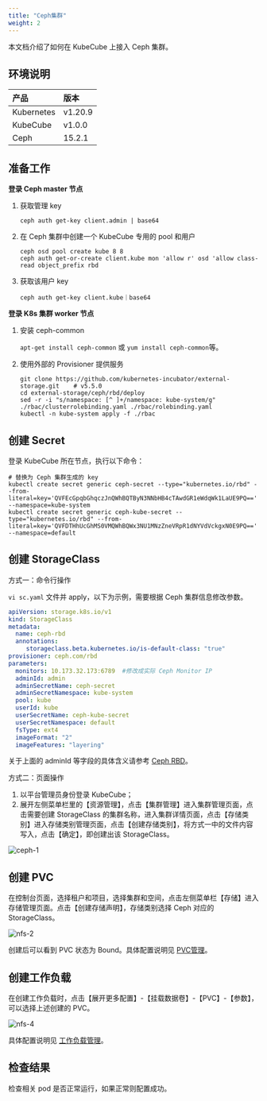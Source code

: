 ```yaml
---
title: "Ceph集群"
weight: 2
---
```


本文档介绍了如何在 KubeCube 上接入 Ceph 集群。

## 环境说明

| 产品           | 版本    |
| :-------------| :----   |
| Kubernetes    | v1.20.9 |
| KubeCube      | v1.0.0  |
| Ceph          | 15.2.1  |

## 准备工作

**登录 Ceph master 节点**

1. 获取管理 key

   ```
   ceph auth get-key client.admin | base64
   ```

2. 在 Ceph 集群中创建一个 KubeCube 专用的 pool 和用户

   ```ssh
   ceph osd pool create kube 8 8
   ceph auth get-or-create client.kube mon 'allow r' osd 'allow class-read object_prefix rbd
   ```

3. 获取该用户 key

   ```
   ceph auth get-key client.kube｜base64
   ```

**登录 K8s 集群 worker 节点**

1. 安装 ceph-common

   `apt-get install ceph-common` 或 `yum install ceph-common`等。

2. 使用外部的 Provisioner 提供服务

   ```
   git clone https://github.com/kubernetes-incubator/external-storage.git    # v5.5.0
   cd external-storage/ceph/rbd/deploy 
   sed -r -i "s/namespace: [^ ]+/namespace: kube-system/g" ./rbac/clusterrolebinding.yaml ./rbac/rolebinding.yaml 
   kubectl -n kube-system apply -f ./rbac
   ```

## 创建 Secret

登录 KubeCube 所在节点，执行以下命令：

```ssh
# 替换为 Ceph 集群生成的 key
kubectl create secret generic ceph-secret --type="kubernetes.io/rbd" --from-literal=key='QVFEcGpqbGhqczJnQWhBQTByN3NNbHB4cTAwdGR1eWdqWk1LaUE9PQ==' --namespace=kube-system
kubectl create secret generic ceph-kube-secret --type="kubernetes.io/rbd" --from-literal=key='QVFDTHhUcGhMS0VMQWhBQWx3NU1MNzZneVRpR1dNYVdVckgxN0E9PQ==' --namespace=default
```

## 创建 StorageClass

方式一：命令行操作

`vi sc.yaml` 文件并 apply，以下为示例，需要根据 Ceph 集群信息修改参数。

```yaml
apiVersion: storage.k8s.io/v1
kind: StorageClass
metadata:
  name: ceph-rbd
  annotations:
     storageclass.beta.kubernetes.io/is-default-class: "true"
provisioner: ceph.com/rbd
parameters:
  monitors: 10.173.32.173:6789  #修改成实际 Ceph Monitor IP
  adminId: admin
  adminSecretName: ceph-secret
  adminSecretNamespace: kube-system
  pool: kube
  userId: kube
  userSecretName: ceph-kube-secret
  userSecretNamespace: default
  fsType: ext4
  imageFormat: "2"
  imageFeatures: "layering"
```

关于上面的 adminId 等字段的具体含义请参考  [Ceph RBD](https://kubernetes.io/zh/docs/concepts/storage/storage-classes/#ceph-rbd)。

方式二：页面操作

1. 以平台管理员身份登录 KubeCube；
2. 展开左侧菜单栏里的【资源管理】，点击【集群管理】进入集群管理页面，点击需要创建  StorageClass 的集群名称，进入集群详情页面，点击【存储类别】进入存储类别管理页面，点击【创建存储类别】，将方式一中的文件内容写入，点击【确定】，即创建出该 StorageClass。

![ceph-1](/imgs/user-guide/network-storage/ceph/ceph-1.png)

## 创建 PVC

在控制台页面，选择租户和项目，选择集群和空间，点击左侧菜单栏【存储】进入存储管理页面。点击【创建存储声明】，存储类别选择 Ceph 对应的 StorageClass。

![nfs-2](/imgs/user-guide/network-storage/ceph/ceph-2.png)

创建后可以看到 PVC 状态为 Bound。具体配置说明见 [PVC管理](https://www.kubecube.io/docs/user-guide/ns-scoped-res/storage/pvc/)。

## 创建工作负载

在创建工作负载时，点击【展开更多配置】-【挂载数据卷】-【PVC】-【参数】，可以选择上述创建的 PVC。

![nfs-4](/imgs/user-guide/network-storage/nfs/nfs-4.png)

具体配置说明见 [工作负载管理](https://www.kubecube.io/docs/user-guide/ns-scoped-res/workload/)。

## 检查结果

检查相关 pod 是否正常运行，如果正常则配置成功。